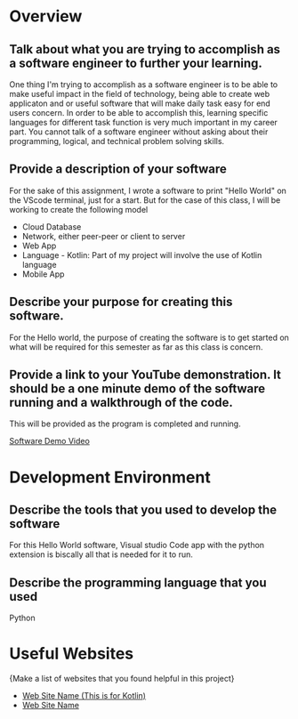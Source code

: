 # Overview

## Talk about what you are trying to accomplish as a software engineer to further your learning.
One thing I'm trying to accomplish as a software engineer is to be able to make useful impact in the field of technology, being able to create web applicaton and or useful 
software that will make daily task easy for end users concern. In order to be able to accomplish this, learning specific languages for different task function
is very much important in my career part. You cannot talk of a software engineer without asking about their programming, logical, and technical problem solving skills.

## Provide a description of your software

For the sake of this assignment, I wrote a software to print "Hello World" on the VScode terminal, just for a start.
But for the case of this class, I will be working to create the following model

- Cloud Database
- Network, either peer-peer or client to server
- Web App
- Language - Kotlin: Part of my project will involve the use of Kotlin language
- Mobile App

## Describe your purpose for creating this software.

For the Hello world, the purpose of creating the software is to get started on what will be required for this semester as far as this class is concern.

## Provide a link to your YouTube demonstration.  It should be a one minute demo of the software running and a walkthrough of the code.

This will be provided as the program is completed and running.

[Software Demo Video](http://youtube.link.goes.here)

# Development Environment

## Describe the tools that you used to develop the software

For this Hello World software, Visual studio Code app with the python extension is biscally all that is needed for it to run.

## Describe the programming language that you used

Python

# Useful Websites

{Make a list of websites that you found helpful in this project}
* [Web Site Name (This is for Kotlin)](https://www.programiz.com/kotlin-programming/examples/multiplication-table)
* [Web Site Name](http://url.link.goes.here)